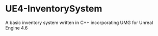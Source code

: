 UE4-InventorySystem
===================

A basic inventory system written in C++ incorporating UMG for Unreal Engine  4.6
  
